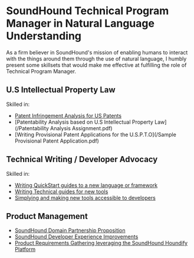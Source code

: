 # SoundHound Technical Program Manager in Natural Language Understanding

As a firm believer in SoundHound's mission of enabling humans to interact with the things around them through the use of natural language, I humbly present some skillsets that would make me effective at fulfilling the role of Technical Program Manager.

## U.S Intellectual Property Law
Skilled in:
- [Patent Infringement Analysis for US Patents](sample_patent_infringement_analysis.md)
- [Patentability Analysis based on U.S Intellectual Property Law](/Patentability Analysis Assignment.pdf)
- [Writing Provisional Patent Applications for the U.S.P.T.O](/Sample Provisional Patent Application.pdf)

## Technical Writing / Developer Advocacy
Skilled in:
- [Writing QuickStart guides to a new language or framework](https://kkspencer.github.io/tech-writing/getting-started-with-cuelang/)
- [Writing Technical guides for new tools](https://kkspencer.github.io/tech-writing/using-go-modules/)
- [Simplying and making new tools accessible to developers](https://kkspencer.github.io/tech-writing/authoring-schemas-with-avro-idl/)

## Product Management
- [SoundHound Domain Partnership Proposition](domain_partnership_proposition.md)
- [SoundHound Developer Experience Improvements](developer_experience_improvements.md)
- [Product Requirements Gathering leveraging the SoundHound Houndify Platform](requirements_gathering.md)
